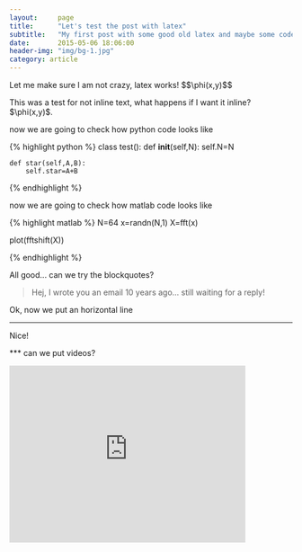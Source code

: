 ```yaml
---
layout:     page
title:      "Let's test the post with latex"
subtitle:   "My first post with some good old latex and maybe some code"
date:       2015-05-06 18:06:00
header-img: "img/bg-1.jpg"
category: article
---
```


<p> Let me make sure I am not crazy, latex works! $$\phi(x,y)$$</p> 

<p>This was a test for not inline text, what happens if I want it inline? $\phi(x,y)$.</p>

now we are going to check how python code looks like

{% highlight python %}
class test():
	def __init__(self,N):
		self.N=N

	def star(self,A,B):
		self.star=A+B
{% endhighlight %}

now we are going to check how matlab code looks like

{% highlight matlab %}
N=64
x=randn(N,1)
X=fft(x)

plot(fftshift(X))


{% endhighlight %}

All good... can we try the blockquotes?

> Hej, I wrote you an email 10 years ago... still waiting for a reply!

Ok, now we put an horizontal line

***

Nice!

*** can we put videos?

<iframe width="420" height="315" src="http://www.youtube.com/embed/dQw4w9WgXcQ" frameborder="0" allowfullscreen></iframe>
